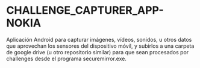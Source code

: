 # CHALLENGE_CAPTURER_APP-NOKIA
Aplicación Android para capturar imágenes, vídeos, sonidos, u otros datos que aprovechan los sensores del dispositivo móvil, y subirlos a una carpeta de google drive (u otro repositorio similar) para que sean procesados por challenges desde el programa securemirror.exe.

